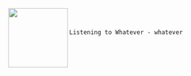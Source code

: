 






<table border="0"><tr>
</td><img align="left" width="120" height="120" src="https:&#x2F;&#x2F;lastfm.freetls.fastly.net&#x2F;i&#x2F;u&#x2F;174s&#x2F;f18b8f5ca083f7f9e86ceed75304e2e5.jpg">

```


Listening to Whatever - whatever


```
</td>
</tr></table>
